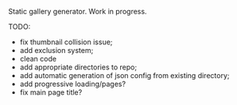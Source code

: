 Static gallery generator. Work in progress.

TODO:
* fix thumbnail collision issue;
* add exclusion system;
* clean code
* add appropriate directories to repo;
* add automatic generation of json config from existing directory;
* add progressive loading/pages?
* fix main page title?
